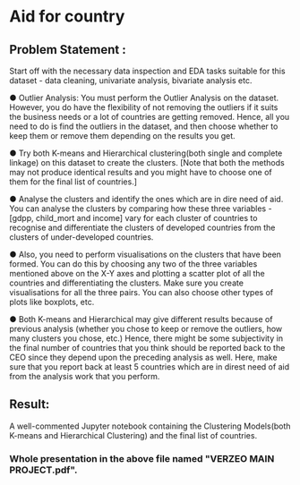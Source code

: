# Aid for country
## Problem Statement :
Start off with the necessary data inspection and EDA tasks suitable for this
dataset - data cleaning, univariate analysis, bivariate analysis etc.<br>

● Outlier Analysis: You must perform the Outlier Analysis on the dataset.
However, you do have the flexibility of not removing the outliers if it suits the
business needs or a lot of countries are getting removed. Hence, all you need
to do is find the outliers in the dataset, and then choose whether to keep
them or remove them depending on the results you get.<br>

● Try both K-means and Hierarchical clustering(both single and complete
linkage) on this dataset to create the clusters. [Note that both the methods
may not produce identical results and you might have to choose one of them
for the final list of countries.]<br>

● Analyse the clusters and identify the ones which are in dire need of aid. You
can analyse the clusters by comparing how these three variables - [gdpp,
child_mort and income] vary for each cluster of countries to recognise and
differentiate the clusters of developed countries from the clusters of
under-developed countries.<br>

● Also, you need to perform visualisations on the clusters that have been
formed. You can do this by choosing any two of the three variables
mentioned above on the X-Y axes and plotting a scatter plot of all the
countries and differentiating the clusters. Make sure you create visualisations
for all the three pairs. You can also choose other types of plots like boxplots,
etc.<br>

● Both K-means and Hierarchical may give different results because of previous
analysis (whether you chose to keep or remove the outliers, how many
clusters you chose, etc.) Hence, there might be some subjectivity in the final
number of countries that you think should be reported back to the CEO since
they depend upon the preceding analysis as well. Here, make sure that you
report back at least 5 countries which are in direst need of aid from the
analysis work that you perform.<br>

## Result:
A well-commented Jupyter notebook containing the Clustering Models(both
K-means and Hierarchical Clustering) and the final list of countries.<br>

### Whole presentation in the above file named "VERZEO MAIN PROJECT.pdf".

